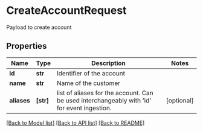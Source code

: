 # CreateAccountRequest

Payload to create account

## Properties
Name | Type | Description | Notes
------------ | ------------- | ------------- | -------------
**id** | **str** | Identifier of the account | 
**name** | **str** | Name of the customer | 
**aliases** | **[str]** | list of aliases for the account. Can be used interchangeably with &#39;id&#39; for event ingestion. | [optional] 

[[Back to Model list]](../README.md#documentation-for-models) [[Back to API list]](../README.md#documentation-for-api-endpoints) [[Back to README]](../README.md)


